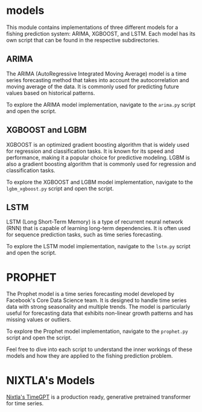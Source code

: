 # models

This module contains implementations of three different models for a fishing prediction system: ARIMA, XGBOOST, and LSTM. Each model has its own script that can be found in the respective subdirectories.

## ARIMA

The ARIMA (AutoRegressive Integrated Moving Average) model is a time series forecasting method that takes into account the autocorrelation and moving average of the data. It is commonly used for predicting future values based on historical patterns.

To explore the ARIMA model implementation, navigate to the `arima.py` script and open the script.

## XGBOOST and LGBM

XGBOOST is an optimized gradient boosting algorithm that is widely used for regression and classification tasks. It is known for its speed and performance, making it a popular choice for predictive modeling.
LGBM is also a gradient boosting algorithm that is commonly used for regression and classification tasks.

To explore the XGBOOST and LGBM model implementation, navigate to the `lgbm_xgboost.py` script and open the script.

## LSTM

LSTM (Long Short-Term Memory) is a type of recurrent neural network (RNN) that is capable of learning long-term dependencies. It is often used for sequence prediction tasks, such as time series forecasting.

To explore the LSTM model implementation, navigate to the `lstm.py` script and open the script.

# PROPHET 

The Prophet model is a time series forecasting model developed by Facebook's Core Data Science team. It is designed to handle time series data with strong seasonality and multiple trends. The model is particularly useful for forecasting data that exhibits non-linear growth patterns and has missing values or outliers.

To explore the Prophet model implementation, navigate to the `prophet.py` script and open the script.

Feel free to dive into each script to understand the inner workings of these models and how they are applied to the fishing prediction problem.

# NIXTLA's Models
[Nixtla's TimeGPT](https://github.com/Nixtla/nixtla) is a production ready, generative pretrained transformer for time series.